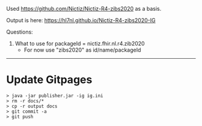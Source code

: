 Used https://github.com/Nictiz/Nictiz-R4-zibs2020 as a basis.

Output is here: https://hl7nl.github.io/Nictiz-R4-zibs2020-IG

Questions:
1. What to use for packageId = nictiz.fhir.nl.r4.zib2020
    - For now use "zibs2020" as id/name/packageId

---
# Update Gitpages
```
> java -jar publisher.jar -ig ig.ini
> rm -r docs/*
> cp -r output docs
> git commit -a
> git push
```
